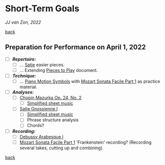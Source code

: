 Short-Term Goals
================

*JJ van Zon, 2022*

[back](./)

Preparation for Performance on April 1, 2022
--------------------------------------------

- [ ] ***Repertoire:***
    - [ ] ... [Satie](pieces-to-play.md#might-study-next) easier pieces.
    - [ ] ... Extending [Pieces to Play](pieces-to-play.md) document.
- [ ] ***Technique:***
    - [ ] ... [Piano Motion Symbols](methods/piano-motion-symbols.md) with [Mozart Sonata Facile Part 1](mozart-sonata-facile-part-1/README.md) as practice material.
- [ ] ***Analyses:***
    - [ ] [Chopin Mazurka Op. 24, No. 2](chopin-mazurka-op-24-no-2/README.md)
        - [ ] [Simplified sheet music](chopin-mazurka-op-24-no-2/sheet-music-simplified/README.md)
    - [ ] [Satie Gnossienne Ⅰ](satie-gnossienne-1/README.md)
        - [ ] [Simplified sheet music](satie-gnossienne-1/sheet-music-simplified/README.md)
        - [ ] Phrase structure analysis
        - [ ] Chords?
- [ ] ***Recording:***
    - [ ] [Debussy Arabesque Ⅰ](debussy-arabesque-1/README.md)
    - [ ] [Mozart Sonata Facile Part 1](mozart-sonata-facile-part-1/README.md) 'Frankenstein' recording? (Recording several takes, cutting up and combining)

[back](./)
